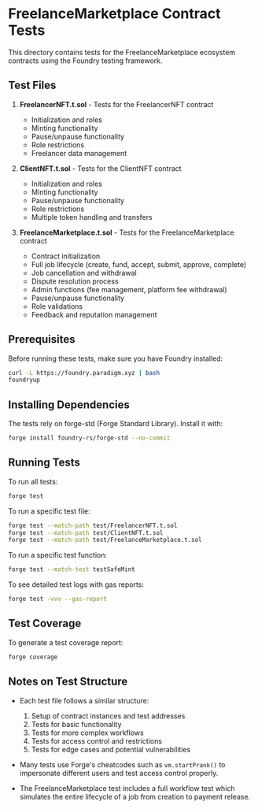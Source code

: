 # FreelanceMarketplace Contract Tests

This directory contains tests for the FreelanceMarketplace ecosystem contracts using the Foundry testing framework.

## Test Files

1. **FreelancerNFT.t.sol** - Tests for the FreelancerNFT contract

   - Initialization and roles
   - Minting functionality
   - Pause/unpause functionality
   - Role restrictions
   - Freelancer data management

2. **ClientNFT.t.sol** - Tests for the ClientNFT contract

   - Initialization and roles
   - Minting functionality
   - Pause/unpause functionality
   - Role restrictions
   - Multiple token handling and transfers

3. **FreelanceMarketplace.t.sol** - Tests for the FreelanceMarketplace contract
   - Contract initialization
   - Full job lifecycle (create, fund, accept, submit, approve, complete)
   - Job cancellation and withdrawal
   - Dispute resolution process
   - Admin functions (fee management, platform fee withdrawal)
   - Pause/unpause functionality
   - Role validations
   - Feedback and reputation management

## Prerequisites

Before running these tests, make sure you have Foundry installed:

```bash
curl -L https://foundry.paradigm.xyz | bash
foundryup
```

## Installing Dependencies

The tests rely on forge-std (Forge Standard Library). Install it with:

```bash
forge install foundry-rs/forge-std --no-commit
```

## Running Tests

To run all tests:

```bash
forge test
```

To run a specific test file:

```bash
forge test --match-path test/FreelancerNFT.t.sol
forge test --match-path test/ClientNFT.t.sol
forge test --match-path test/FreelanceMarketplace.t.sol
```

To run a specific test function:

```bash
forge test --match-test testSafeMint
```

To see detailed test logs with gas reports:

```bash
forge test -vvv --gas-report
```

## Test Coverage

To generate a test coverage report:

```bash
forge coverage
```

## Notes on Test Structure

- Each test file follows a similar structure:

  1. Setup of contract instances and test addresses
  2. Tests for basic functionality
  3. Tests for more complex workflows
  4. Tests for access control and restrictions
  5. Tests for edge cases and potential vulnerabilities

- Many tests use Forge's cheatcodes such as `vm.startPrank()` to impersonate different users and test access control properly.

- The FreelanceMarketplace test includes a full workflow test which simulates the entire lifecycle of a job from creation to payment release.
